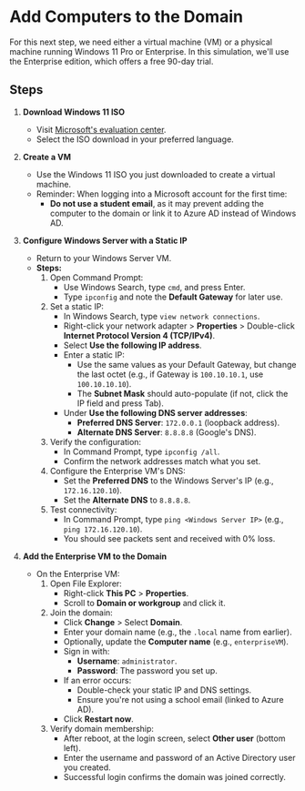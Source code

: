 # Add Computers to the Domain

For this next step, we need either a virtual machine (VM) or a physical machine running Windows 11 Pro or Enterprise. In this simulation, we'll use the Enterprise edition, which offers a free 90-day trial.

## Steps

1. **Download Windows 11 ISO**
   - Visit [Microsoft's evaluation center](https://www.microsoft.com/en-us/evalcenter/download-windows-11-enterprise).
   - Select the ISO download in your preferred language.

2. **Create a VM**
   - Use the Windows 11 ISO you just downloaded to create a virtual machine.
   - Reminder: When logging into a Microsoft account for the first time:
     - **Do not use a student email**, as it may prevent adding the computer to the domain or link it to Azure AD instead of Windows AD.

3. **Configure Windows Server with a Static IP**
   - Return to your Windows Server VM.
   - **Steps:**
     1. Open Command Prompt:
        - Use Windows Search, type `cmd`, and press Enter.
        - Type `ipconfig` and note the **Default Gateway** for later use.
     2. Set a static IP:
        - In Windows Search, type `view network connections`.
        - Right-click your network adapter > **Properties** > Double-click **Internet Protocol Version 4 (TCP/IPv4)**.
        - Select **Use the following IP address**.
        - Enter a static IP:
          - Use the same values as your Default Gateway, but change the last octet (e.g., if Gateway is `100.10.10.1`, use `100.10.10.10`).
          - The **Subnet Mask** should auto-populate (if not, click the IP field and press Tab).
        - Under **Use the following DNS server addresses**:
          - **Preferred DNS Server**: `172.0.0.1` (loopback address).
          - **Alternate DNS Server**: `8.8.8.8` (Google's DNS).
     3. Verify the configuration:
        - In Command Prompt, type `ipconfig /all`.
        - Confirm the network addresses match what you set.
     4. Configure the Enterprise VM's DNS:
        - Set the **Preferred DNS** to the Windows Server's IP (e.g., `172.16.120.10`).
        - Set the **Alternate DNS** to `8.8.8.8`.
     5. Test connectivity:
        - In Command Prompt, type `ping <Windows Server IP>` (e.g., `ping 172.16.120.10`).
        - You should see packets sent and received with 0% loss.

4. **Add the Enterprise VM to the Domain**
   - On the Enterprise VM:
     1. Open File Explorer:
        - Right-click **This PC** > **Properties**.
        - Scroll to **Domain or workgroup** and click it.
     2. Join the domain:
        - Click **Change** > Select **Domain**.
        - Enter your domain name (e.g., the `.local` name from earlier).
        - Optionally, update the **Computer name** (e.g., `enterpriseVM`).
        - Sign in with:
          - **Username**: `administrator`.
          - **Password**: The password you set up.
        - If an error occurs:
          - Double-check your static IP and DNS settings.
          - Ensure you're not using a school email (linked to Azure AD).
        - Click **Restart now**.
     3. Verify domain membership:
        - After reboot, at the login screen, select **Other user** (bottom left).
        - Enter the username and password of an Active Directory user you created.
        - Successful login confirms the domain was joined correctly.

